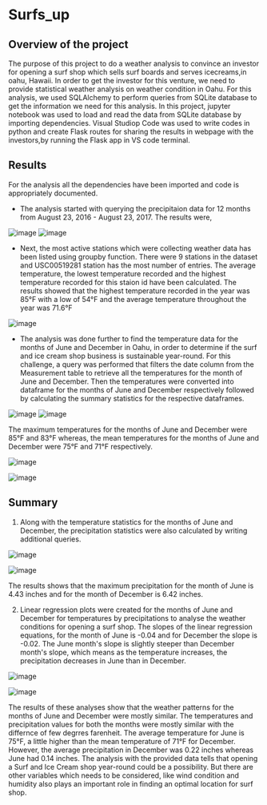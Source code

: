 # Surfs_up
## Overview of the project
The purpose of this project to do a weather analysis to convince an investor for opening a surf shop which sells surf boards and serves icecreams,in oahu, Hawaii. In order to get the investor for this venture, we need to provide statistical weather analysis  on weather condition in Oahu. For this analysis, we used SQLAlchemy to perform queries from SQLite database to get the information we need for this analysis. In this project, jupyter notebook was used to load and read the data from SQLite database by importing dependencies. Visual Studiop Code was used to write codes in python and create Flask routes for sharing the results in webpage with the investors,by running the Flask app in VS code terminal.

## Results 
For the analysis all the dependencies have been imported and code is appropriately documented. 
* The analysis started with querying the precipitaion data for 12 months from August 23, 2016 - August 23, 2017. The results were,

![image](https://user-images.githubusercontent.com/108298416/186755807-674f4b02-9743-4730-8ecc-cd5a85535aec.png) ![image](https://user-images.githubusercontent.com/108298416/186756739-32f769b9-ad2d-4439-9bb4-c3c5eedf2a78.png)

* Next, the most active stations which were collecting weather data has been listed using groupby function. There were 9 stations in the dataset and USC00519281 station has the most number of entries. The average temperature, the lowest temperature recorded and the highest temperature recorded for this staion id have been calculated. 
The results showed that the highest temperature recorded in the year was 85°F with a low of 54°F and the average temperature throughout the year was 71.6°F

![image](https://user-images.githubusercontent.com/108298416/186759711-ca1d19c1-d245-4a10-ab34-9cbb22c64b14.png)

* The analysis was done further to find the temperature data for the months of June and December in Oahu, in order to determine if the surf and ice cream shop business is sustainable year-round. For this challenge, a query was performed that filters the date column from the Measurement table to retrieve all the temperatures for the month of June and December. Then the temperatures were converted into dataframe for the months of June and December respectively followed by calculating the summary statistics for the respective dataframes.

![image](https://user-images.githubusercontent.com/108298416/186760766-fbddf023-2632-4604-ae33-d3cc43288961.png)  ![image](https://user-images.githubusercontent.com/108298416/186760664-2a96dcfc-75bc-45bf-a376-7815039c5279.png)

The maximum temperatures for the months of June and December were 85°F and 83°F whereas, the mean temperatures for the months of June and December were 75°F and 71°F respectively.

![image](https://user-images.githubusercontent.com/108298416/186771159-539dd120-a701-4e63-845e-94543e055bd5.png)

![image](https://user-images.githubusercontent.com/108298416/186771228-2ae61457-6325-4b97-9db7-190701397d9e.png)



## Summary
1. Along with the temperature statistics for the months of June and December, the precipitation statistics were also calculated by writing additional queries.

![image](https://user-images.githubusercontent.com/108298416/186766014-bea1ba2f-52e3-4c73-9c9a-275a486ade8a.png)

![image](https://user-images.githubusercontent.com/108298416/186766089-04df1457-2ea4-4260-9340-63889825920c.png)

The results shows that the maximum precipitation for the month of June is 4.43 inches and for the month of December is 6.42 inches.

2. Linear regression plots were created for the months of June and December for temperatures by precipitations to analyse the weather conditions for opening a surf shop. The slopes of the linear regression equations, for the month of June is -0.04 and for December the slope is -0.02. The June month's slope is slightly steeper than December month's slope, which means as the temperature increases, the precipitation decreases in June than in December.

![image](https://user-images.githubusercontent.com/108298416/186808760-5e2231ff-ba24-4577-9a6d-546b9e068a22.png)

![image](https://user-images.githubusercontent.com/108298416/186808887-3c50caca-944a-4932-a41a-e2c0e755b83d.png)

The results of these analyses show that the weather patterns for the months of June and December were mostly similar. The temperatures and precipitation values for both the months were mostly similar with the differnce of few degrres farenheit. The average temperature for June is  75°F, a little higher than the mean temperature of 71°F for December. However, the average precipitation in December was 0.22 inches whereas June had 0.14 inches. The analysis with the provided data tells that opening a Surf and Ice Cream shop year-round could be a possibility. But there are other variables which needs to be considered, like wind condition and humidity also plays an important role in finding an optimal location for surf shop. 










